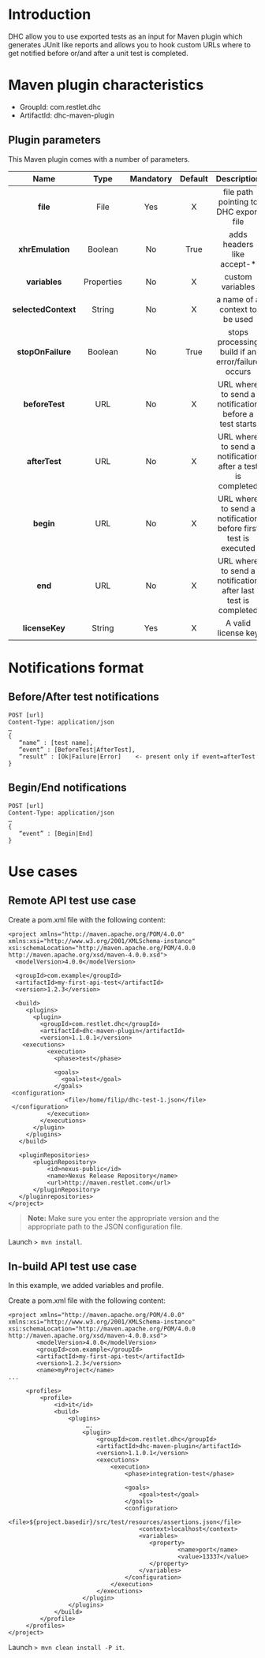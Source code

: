 # Introduction
DHC allow you to use exported tests as an input for Maven plugin which generates JUnit like reports and allows you to hook custom URLs where to get notified before or/and after a unit test is completed.

# Maven plugin characteristics

- GroupId:	com.restlet.dhc  
- ArtifactId:	dhc-maven-plugin

## Plugin parameters

This Maven plugin comes with a number of parameters.

| Name | Type | Mandatory | Default | Description
| :---: | :---: | :---: | :---: | :---:
| **file** | File | Yes | X | file path pointing to DHC export file
| **xhrEmulation** | Boolean | No | True | adds headers like accept-*
| **variables** | Properties | No | X | custom variables
| **selectedContext** | String | No | X | a name of a context to be used
| **stopOnFailure** | Boolean | No | True | stops processing build if an error/failure occurs
| **beforeTest** | URL | No | X | URL where to send a notification before a test starts
| **afterTest** | URL | No | X | URL where to send a notification after a test is completed
| **begin** | URL | No | X | URL where to send a notification before first test is executed
| **end** | URL | No | X | URL where to send a notification after last test is completed
| **licenseKey** | String | Yes | X | A valid license key

# Notifications format

## Before/After test notifications

<pre><code class="language-bash">POST [url]
Content-Type: application/json
…
</code><code class="language-json">{
   “name” : [test name],
   “event” : [BeforeTest|AfterTest],
   “result” : [Ok|Failure|Error] 	<- present only if event=afterTest
}
</code></pre>

## Begin/End notifications

<pre><code class="language-bash">POST [url]
Content-Type: application/json
…
</code><code class="language-json">{
   “event” : [Begin|End]
}
</code></pre>

# Use cases

## Remote API test use case

Create a pom.xml file with the following content:

<pre class="language-markup"><code class="language-markup">&lt;project xmlns=&quot;http://maven.apache.org/POM/4.0.0&quot; xmlns:xsi=&quot;http://www.w3.org/2001/XMLSchema-instance&quot; xsi:schemaLocation=&quot;http://maven.apache.org/POM/4.0.0 http://maven.apache.org/xsd/maven-4.0.0.xsd&quot;&gt;
  &lt;modelVersion&gt;4.0.0&lt;/modelVersion&gt;

  &lt;groupId&gt;com.example&lt;/groupId&gt;
  &lt;artifactId&gt;my-first-api-test&lt;/artifactId&gt;
  &lt;version&gt;1.2.3&lt;/version&gt;

  &lt;build&gt;
     &lt;plugins&gt;
       &lt;plugin&gt;
         &lt;groupId&gt;com.restlet.dhc&lt;/groupId&gt;
         &lt;artifactId&gt;dhc-maven-plugin&lt;/artifactId&gt;
         &lt;version&gt;1.1.0.1&lt;/version&gt;
    &lt;executions&gt;
           &lt;execution&gt;
             &lt;phase&gt;test&lt;/phase&gt;

             &lt;goals&gt;
               &lt;goal&gt;test&lt;/goal&gt;
             &lt;/goals&gt;
 &lt;configuration&gt;
 &Tab;&Tab;&lt;file&gt;/home/filip/dhc-test-1.json&lt;/file&gt;
 &lt;/configuration&gt;
           &lt;/execution&gt;
         &lt;/executions&gt;
       &lt;/plugin&gt;
     &lt;/plugins&gt;
   &lt;/build&gt;

   &lt;pluginRepositories&gt;
       &lt;pluginRepository&gt;
           &lt;id&gt;nexus-public&lt;/id&gt;
           &lt;name&gt;Nexus Release Repository&lt;/name&gt;
           &lt;url&gt;http://maven.restlet.com&lt;/url&gt;
       &lt;/pluginRepository&gt;
   &lt;/pluginrepositories&gt;
&lt;/project&gt;
</code></pre>

>**Note:** Make sure you enter the appropriate version and the appropriate path to the JSON configuration file.

Launch ```> mvn install```.

## In-build API test use case

In this example, we added variables and profile.

Create a pom.xml file with the following content:

<pre class="language-markup"><code class="language-markup">&lt;project xmlns=&quot;http://maven.apache.org/POM/4.0.0&quot; xmlns:xsi=&quot;http://www.w3.org/2001/XMLSchema-instance&quot; xsi:schemaLocation=&quot;http://maven.apache.org/POM/4.0.0 http://maven.apache.org/xsd/maven-4.0.0.xsd&quot;&gt;
&Tab;&lt;modelVersion&gt;4.0.0&lt;/modelVersion&gt;
&Tab;&lt;groupId&gt;com.example&lt;/groupId&gt;
&Tab;&lt;artifactId&gt;my-first-api-test&lt;/artifactId&gt;
&Tab;&lt;version&gt;1.2.3&lt;/version&gt;
&Tab;&lt;name&gt;myProject&lt;/name&gt;
...

     &lt;profiles&gt;
         &lt;profile&gt;
             &lt;id&gt;it&lt;/id&gt;
             &lt;build&gt;
                 &lt;plugins&gt;
                      &hellip;.
                     &lt;plugin&gt;
                         &lt;groupId&gt;com.restlet.dhc&lt;/groupId&gt;
                         &lt;artifactId&gt;dhc-maven-plugin&lt;/artifactId&gt;
                         &lt;version&gt;1.1.0.1&lt;/version&gt;
                         &lt;executions&gt;
                             &lt;execution&gt;
                                 &lt;phase&gt;integration-test&lt;/phase&gt;

                                 &lt;goals&gt;
                                     &lt;goal&gt;test&lt;/goal&gt;
                                 &lt;/goals&gt;
                                 &lt;configuration&gt;
                                     &lt;file&gt;${project.basedir}/src/test/resources/assertions.json&lt;/file&gt;
                                     &lt;context&gt;localhost&lt;/context&gt;
                                     &lt;variables&gt;
                                     &Tab;&lt;property&gt;
                                     &Tab;&Tab;&lt;name&gt;port&lt;/name&gt;
                                     &Tab;&Tab;&lt;value&gt;13337&lt;/value&gt;
                                     &Tab;&lt;/property&gt;
                                     &lt;/variables&gt;
                                 &lt;/configuration&gt;
                             &lt;/execution&gt;
                         &lt;/executions&gt;
                     &lt;/plugin&gt;
                 &lt;/plugins&gt;
             &lt;/build&gt;
         &lt;/profile&gt;
     &lt;/profiles&gt;
&lt;/project&gt;
</code></pre>

Launch ```> mvn clean install -P it```.
